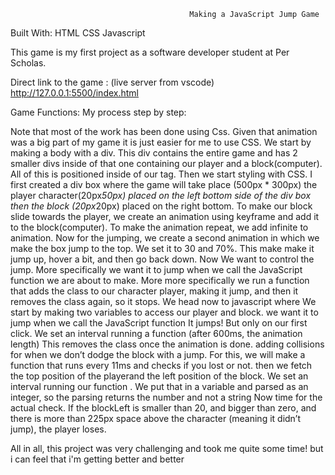                                             Making a JavaScript Jump Game

Built With: HTML CSS Javascript

This game is my first project as a software developer student at Per Scholas.

Direct link to the game : (live server from vscode) http://127.0.0.1:5500/index.html

Game Functions:
My process step by step: 

Note that most of the work has been done using Css. Given that animation was a big part of my game it is just easier for me to use CSS.
We start by making a body with a div.
This div contains the entire game and has 2 smaller divs inside of that one containing our player and a block(computer).
All of this is positioned inside of our <HTML> tag.
Then we start styling with CSS.  I first created a div box where the game will take place (500px * 300px) the player character(20px*50px) placed on the left bottom side of the div box then the block (20px*20px) placed on the right bottom.
To make our block slide towards the player, we create an animation using keyframe and add it to the block(computer).
To make the animation repeat, we add infinite to animation.
Now for the jumping, we create a second animation in which we make the box jump to the top.
We set it to 30 and 70%. This make make it jump up, hover a bit, and then go back down.
Now We want to control the jump.
More specifically we want it to jump when we call the JavaScript function we are about to make.
More more specifically we run a function that adds the class to our character player,
making it jump, and then it removes the class again, so it stops. 
We head now to javascript where We start by making two variables to access our player and block.
we want it to jump when we call the JavaScript function
It jumps! But only on our first click.
We set an interval
running a function (after 600ms, the animation length)
This removes the class once the animation is done.
 adding collisions for when we don’t dodge the block with a jump.
 For this, we will make a function that runs every 11ms and checks if you lost or not.
 then we fetch the top position of the playerand the left position of the block.
 We set an interval running our function . 
 We put that in a variable and parsed as an integer, so the parsing returns the number and not a string
Now time for the actual check.
If the blockLeft is smaller than 20,
and bigger than zero,
and there is more than 225px space above the character (meaning it didn’t jump),
the player loses.

All in all, this project was very challenging and took me quite some time! but i can feel that i'm getting better and better


